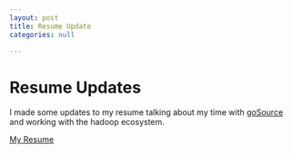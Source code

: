 ```yaml
---
layout: post
title: Resume Update
categories: null

---
```


# Resume Updates
I made some updates to my resume talking about my time with [goSource](gosource.com.au) and working with the hadoop ecosystem.

[My Resume](resume.md)
